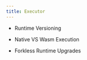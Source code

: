 ```yaml
---
title: Executor
---
```


* Runtime Versioning

* Native VS Wasm Execution

* Forkless Runtime Upgrades